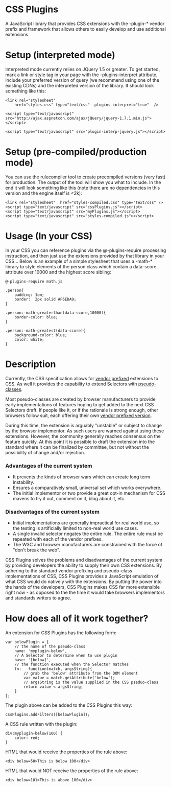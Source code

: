 CSS Plugins
=========
A JavaScript library that provides CSS extensions with the -plugin-* vendor prefix and framework that allows others to easily develop and use additional extensions.

Setup (interpreted mode)
========================
Interpreted mode currently relies on JQuery 1.5 or greater.  To get started, mark a link or style tag in your page with the -plugins-interpret attribute, include your preferred 
version of query (we recommend using one of the existing CDNs) and the interpreted version of the library.  It should look something like this:

	<link rel="stylesheet" 
		href="styles.css" type="text/css" -plugins-interpret="true"  />

	<script type="text/javascript" src="http://ajax.aspnetcdn.com/ajax/jQuery/jquery-1.7.1.min.js"></script>
	
	<script type="text/javascript" src="plugin-interp-jquery.js"></script>
	

Setup (pre-compiled/production mode)
====================================
You can use the rulecompiler tool to create precompiled versions (very fast) for production.  The output of the tool will show you what to include.
In the end it will look something like this (note there are no dependencies in this version and the engine itself is <2k):

	<link rel="stylesheet"  href="styles-compiled.css" type="text/css" />
	<script type="text/javascript" src="cssPlugins.js"></script>
	<script type="text/javascript" src="myPlugins.js"></script>
	<script type="text/javascript" src="styles-compiled.js"></script>

Usage (In your CSS)
===================
In your CSS you can reference plugins via the @-plugins-require processing instruction, and then just use the extensions provided by that 
library in your CSS... Below is an example of a simple stylesheet that uses a -math-* library to style elements of the person class 
which contain a data-score attribute over 10000 and the highest score sibling:

	@-plugins-require math.js

	.person{
		padding: 1em;
		border:  2px solid #F6EDA9;
	}

	.person:-math-greaterthan(data-score,10000){  
		border-color: blue;
	}

	.person:-math-greatest(data-score){
		background-color: blue;
		color: white;
	}




	
Description
===========
Currently, the CSS specification allows for [vendor prefixed](http://www.w3.org/TR/CSS2/syndata.html#vendor-keywords) extensions
to CSS. As well it provides the capability to extend Selectors with [pseudo-classes](http://www.w3.org/TR/CSS2/selector.html#pseudo-class-selectors).  

Most pseudo-classes are created by browser manufacturers to provide early implementations of features hoping to get added to the next CSS Selectors draft. If people like it, or if the rationale is strong enough, other browsers follow suit, each offering their own [vendor prefixed version](http://www.w3.org/TR/CSS21/syndata.html#vendor-keyword-history).

During this time, the extension is arguably "unstable" or subject to change by the browser implementor. As such users are warned against using these extensions. However, the community generally reaches consensus on the feature quickly. At this point it is possible to draft the extension into the standard where it can be finalized by committee, but not without the possibility of change and/or rejection.

### Advantages of the current system
* It prevents the kinds of browser wars which can create long term instability.
* Ensures a comparatively small, universal set which works everywhere.
* The initial implementor or two provide a great opt-in mechanism for CSS mavens to try it out, comment on it, blog about it, etc.

### Disadvantages of the current system
* Initial implementations are generally impractical for real world use, so the testing is artificially limited to non-real world use cases.
* A single invalid selector negates the entire rule. The entire rule must be repeated with each of the vendor prefixes.
* The W3C and browser manufacturers are constrained with the force of "don't break the web".

CSS Plugins solves the problems and disadvantages of the current system by providing developers the ability to supply their own CSS extensions. By adhering to the standard vendor prefixing and pseudo-class implementations of CSS, CSS Plugins provides a JavaScript emulation of what CSS would do natively with the extensions. By putting the power into the hands of the developers, CSS Plugins makes CSS far more extensible right now - as opposed to the the time it would take browsers implementors and standards writers to agree.

How does all of it work together?
============================================

An extension for CSS Plugins has the following form:

	var belowPlugin = {
		// the name of the pseudo-class  
		name: 'myplugin-below', 
		// A Selector to determine when to use plugin
		base: '[below]',
		// the function executed when the Selector matches 
		fn:   function(match, argsString){
			// grab the 'below' attribute from the DOM element
			var value = match.getAttribute('below');
			// argsString is the value supplied in the CSS pseduo-class
			return value < argsString;
		}
	};
	
The plugin above can be added to the CSS Plugins this way:

	cssPlugins.addFilters([belowPlugin]);
	
A CSS rule written with the plugin:

	div:myplugin-below(100) {
		color: red;
	}

HTML that would receive the properties of the rule above:

	<div below=50>This is below 100</div>

HTML that would NOT receive the properties of the rule above:

	<div below=101>This is above 100</div>